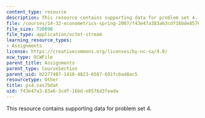```yaml
---
content_type: resource
description: This resource contains supporting data for problem set 4.
file: /courses/14-32-econometrics-spring-2007/f43e47a383a63cdf16bde8576d3feada_ps4.sas7bdat
file_size: 720896
file_type: application/octet-stream
learning_resource_types:
- Assignments
license: https://creativecommons.org/licenses/by-nc-sa/4.0/
ocw_type: OCWFile
parent_title: Assignments
parent_type: CourseSection
parent_uid: b2277487-1410-4823-6587-691fcba48ac5
resourcetype: Other
title: ps4.sas7bdat
uid: f43e47a3-83a6-3cdf-16bd-e8576d3feada
---
```

This resource contains supporting data for problem set 4.